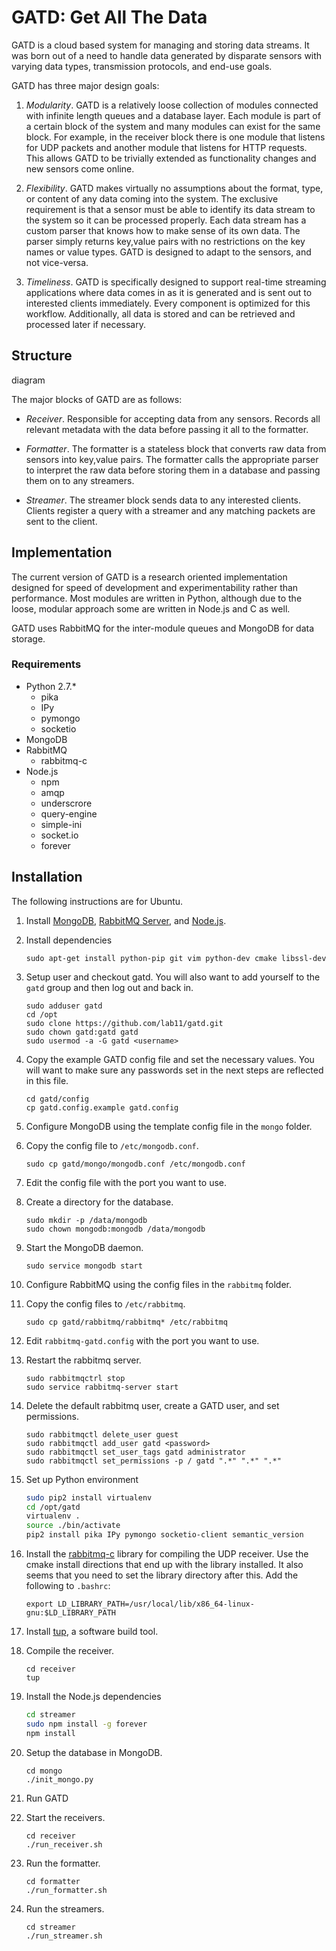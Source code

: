 GATD: Get All The Data
======================

GATD is a cloud based system for managing and storing data streams. It was
born out of a need to handle data generated by disparate sensors with varying
data types, transmission protocols, and end-use goals.

GATD has three major design goals:

1. *Modularity*. GATD is a relatively loose collection of modules connected with
infinite length queues and a database layer. Each module is part of a certain
block of the system and many modules can exist for the same block. For example,
in the receiver block there is one module that listens for UDP packets and
another module that listens for HTTP requests. This allows GATD to be trivially
extended as functionality changes and new sensors come online.

2. *Flexibility*. GATD makes virtually no assumptions about the format, type,
or content of any data coming into the system. The exclusive requirement is
that a sensor must be able to identify its data stream to the system so it
can be processed properly. Each data stream has a custom parser that knows
how to make sense of its own data. The parser simply returns key,value pairs
with no restrictions on the key names or value types. GATD is designed to adapt
to the sensors, and not vice-versa.

3. *Timeliness*. GATD is specifically designed to support real-time streaming
applications where data comes in as it is generated and is sent out
to interested clients immediately. Every component is optimized for this
workflow. Additionally, all data is stored and can be retrieved and processed
later if necessary.


Structure
---------

diagram

The major blocks of GATD are as follows:

- *Receiver*. Responsible for accepting data from any sensors. Records
all relevant metadata with the data before passing it all to the formatter.

- *Formatter*. The formatter is a stateless block that converts raw data
from sensors into key,value pairs. The formatter calls the appropriate
parser to interpret the raw data before storing them in a database and
passing them on to any streamers.

- *Streamer*. The streamer block sends data to any interested clients.
Clients register a query with a streamer and any matching packets are sent
to the client.


Implementation
--------------

The current version of GATD is a research oriented implementation designed
for speed of development and experimentability rather than performance.
Most modules are written in Python, although due to the loose, modular approach
some are written in Node.js and C as well.

GATD uses RabbitMQ for the inter-module queues and MongoDB for data storage.

### Requirements

- Python 2.7.*
  - pika
  - IPy
  - pymongo
  - socketio
- MongoDB
- RabbitMQ
  - rabbitmq-c
- Node.js
  - npm
  - amqp
  - underscrore
  - query-engine
  - simple-ini
  - socket.io
  - forever


Installation
------------

The following instructions are for Ubuntu.

1. Install [MongoDB](http://docs.mongodb.org/manual/installation/),
[RabbitMQ Server](http://www.rabbitmq.com/download.html), and
[Node.js](http://nodejs.org/download/).

2. Install dependencies

    ```
    sudo apt-get install python-pip git vim python-dev cmake libssl-dev
    ```
    
2. Setup user and checkout gatd. You will also want to add yourself to the `gatd` group and then log out and back in.

    ```
    sudo adduser gatd
    cd /opt
    sudo clone https://github.com/lab11/gatd.git
    sudo chown gatd:gatd gatd
    sudo usermod -a -G gatd <username>
    ```
    
2. Copy the example GATD config file and set the necessary values. You will want to make sure any passwords set
in the next steps are reflected in this file.

    ```
    cd gatd/config
    cp gatd.config.example gatd.config
    ```

2. Configure MongoDB using the template config file in the `mongo` folder.
  1. Copy the config file to `/etc/mongodb.conf`.

        ```
        sudo cp gatd/mongo/mongodb.conf /etc/mongodb.conf
        ```

  2. Edit the config file with the port you want to use.
  3. Create a directory for the database.

        ```
        sudo mkdir -p /data/mongodb
        sudo chown mongodb:mongodb /data/mongodb
        ```
        
  4. Start the MongoDB daemon.

        ```
        sudo service mongodb start
        ```

3. Configure RabbitMQ using the config files in the `rabbitmq` folder.
  1. Copy the config files to `/etc/rabbitmq`.

        ```
        sudo cp gatd/rabbitmq/rabbitmq* /etc/rabbitmq
        ```
  
  2. Edit `rabbitmq-gatd.config` with the port you want to use.
  3. Restart the rabbitmq server.
  
        ```
        sudo rabbitmqctrl stop
        sudo service rabbitmq-server start
        ```

  4. Delete the default rabbitmq user, create a GATD user, and set permissions.
  
        ```
        sudo rabbitmqctl delete_user guest
        sudo rabbitmqctl add_user gatd <password>
        sudo rabbitmqctl set_user_tags gatd administrator
        sudo rabbitmqctl set_permissions -p / gatd ".*" ".*" ".*"
        ```


4. Set up Python environment

    ```bash
    sudo pip2 install virtualenv
    cd /opt/gatd
    virtualenv .
    source ./bin/activate
    pip2 install pika IPy pymongo socketio-client semantic_version
    ```
    
5. Install the [rabbitmq-c](https://github.com/alanxz/rabbitmq-c) library for compiling the UDP receiver.
Use the cmake install directions that end up with the library installed.
It also seems that you need to set the library directory after this. Add the following to `.bashrc`:

    ```
    export LD_LIBRARY_PATH=/usr/local/lib/x86_64-linux-gnu:$LD_LIBRARY_PATH
    ```

6. Install [tup](http://gittup.org/tup/), a software build tool.

7. Compile the receiver.

    ```
    cd receiver
    tup
    ```

8. Install the Node.js dependencies

    ```bash
    cd streamer
    sudo npm install -g forever
    npm install
    ```

9. Setup the database in MongoDB.

    ```
    cd mongo
    ./init_mongo.py
    ````
10. Run GATD
  1. Start the receivers.
  
        ```
        cd receiver
        ./run_receiver.sh
        ```

  2. Run the formatter.
    
        ```
        cd formatter
        ./run_formatter.sh
        ```

  3. Run the streamers.
   
        ```
        cd streamer
        ./run_streamer.sh
        ```







